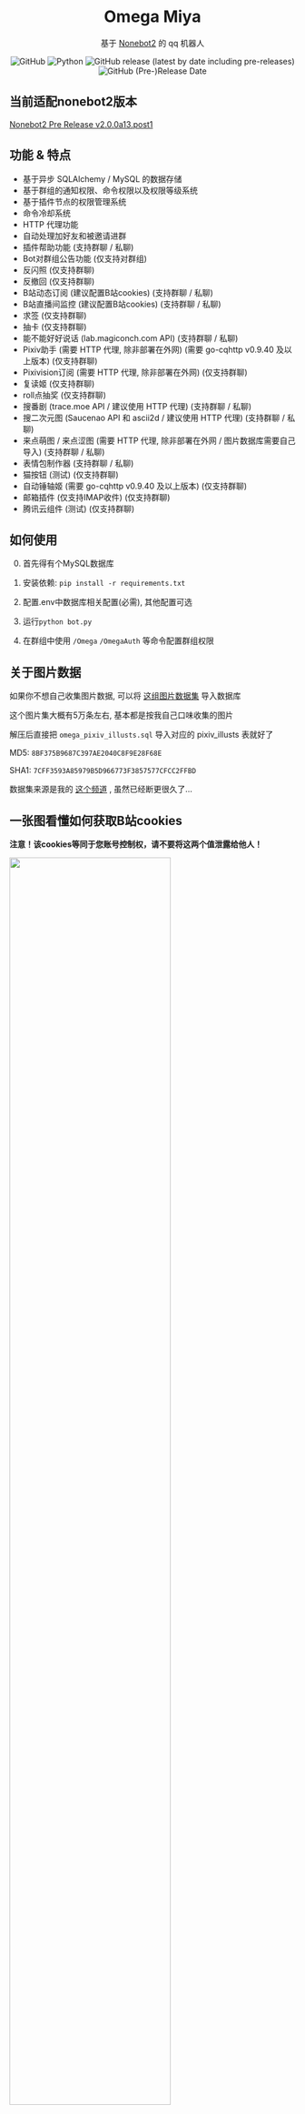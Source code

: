 <div align="center">

# Omega Miya

基于 [Nonebot2](https://github.com/nonebot/nonebot2) 的 qq 机器人

![GitHub](https://img.shields.io/github/license/Ailitonia/omega-miya)
![Python](https://img.shields.io/badge/Python-3.8+-blue)
![GitHub release (latest by date including pre-releases)](https://img.shields.io/github/v/release/Ailitonia/omega-miya?include_prereleases)
![GitHub (Pre-)Release Date](https://img.shields.io/github/release-date-pre/Ailitonia/omega-miya)

</div>

## 当前适配nonebot2版本

[Nonebot2 Pre Release v2.0.0a13.post1](https://github.com/nonebot/nonebot2/releases/tag/v2.0.0a13.post1)

## 功能 & 特点

- 基于异步 SQLAlchemy / MySQL 的数据存储
- 基于群组的通知权限、命令权限以及权限等级系统
- 基于插件节点的权限管理系统
- 命令冷却系统
- HTTP 代理功能
- 自动处理加好友和被邀请进群
- 插件帮助功能 (支持群聊 / 私聊)
- Bot对群组公告功能 (仅支持对群组)
- 反闪照 (仅支持群聊)
- 反撤回 (仅支持群聊)
- B站动态订阅 (建议配置B站cookies) (支持群聊 / 私聊)
- B站直播间监控 (建议配置B站cookies) (支持群聊 / 私聊)
- 求签 (仅支持群聊)
- 抽卡 (仅支持群聊)
- 能不能好好说话 (lab.magiconch.com API) (支持群聊 / 私聊)
- Pixiv助手 (需要 HTTP 代理, 除非部署在外网) (需要 go-cqhttp v0.9.40 及以上版本) (仅支持群聊)
- Pixivision订阅 (需要 HTTP 代理, 除非部署在外网) (仅支持群聊)
- 复读姬 (仅支持群聊)
- roll点抽奖 (仅支持群聊)
- 搜番剧 (trace.moe API / 建议使用 HTTP 代理) (支持群聊 / 私聊)
- 搜二次元图 (Saucenao API 和 ascii2d / 建议使用 HTTP 代理) (支持群聊 / 私聊)
- 来点萌图 / 来点涩图 (需要 HTTP 代理, 除非部署在外网 / 图片数据库需要自己导入) (支持群聊 / 私聊)
- 表情包制作器 (支持群聊 / 私聊)
- 猫按钮 (测试) (仅支持群聊)
- 自动锤轴姬 (需要 go-cqhttp v0.9.40 及以上版本) (仅支持群聊)
- 邮箱插件 (仅支持IMAP收件) (仅支持群聊)
- 腾讯云组件 (测试) (仅支持群聊)

## 如何使用

0. 首先得有个MySQL数据库

1. 安装依赖: `pip install -r requirements.txt`

2. 配置.env中数据库相关配置(必需), 其他配置可选

3. 运行`python bot.py`

4. 在群组中使用 `/Omega` `/OmegaAuth` 等命令配置群组权限

## 关于图片数据

如果你不想自己收集图片数据, 可以将
[这组图片数据集](https://github.com/Ailitonia/omega-miya/raw/main/archive_data/db_pixiv.7z)
导入数据库

这个图片集大概有5万条左右, 基本都是按我自己口味收集的图片

解压后直接把 `omega_pixiv_illusts.sql` 导入对应的 pixiv_illusts 表就好了

MD5: `8BF375B9687C397AE2040C8F9E28F68E`

SHA1: `7CFF3593A85979B5D966773F3857577CFCC2FFBD`

数据集来源是我的
[这个频道](https://t.me/amoeloli)
, 虽然已经断更很久了...

## 一张图看懂如何获取B站cookies

**注意！该cookies等同于您账号控制权，请不要将这两个值泄露给他人！**

<img src="https://raw.githubusercontent.com/Ailitonia/omega-miya/main/docs/img/how_to_get_bilibili_cookies.png" width="75%">

**注意！该cookies等同于您账号控制权，请不要将这两个值泄露给他人！**

## 特别感谢

- [Nonebot2](https://github.com/nonebot/nonebot2)
- [go-cqhttp](https://github.com/Mrs4s/go-cqhttp)
- [OneBot](https://github.com/howmanybots/onebot)
- [ZhouShen_Hime](https://github.com/HakuRemu/ZhouShen_Hime)


## 说点题外话

Omega_miya 的设计思路显然与 Nonebot 插件间应该尽可能解耦的设计思路相悖。

当然这和 Omega_miya 最初的用途有关，她本来是用来督促字幕组~~摸鱼~~干活的，并且一开始设计的时候继承了初代~~真正零号 Omega_miya~~ 的数据库以及设计思路，所以 Omega_miya 的插件体系是强耦合的，后来随着功能迭代，也就改不过来了。

因此，对于 Omega_miya 这个项目，我想她可能并不是可以直接拿来就用的，因为她的设计本身就有局限性，这里大概是可以提供某些插件功能上的思路，希望能给其他的开发者带来一些帮助。

欢迎来提各种issue~
